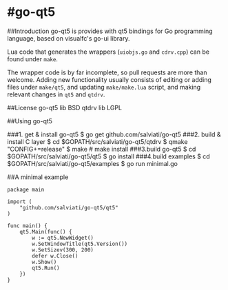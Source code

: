 #go-qt5
=====

##Introduction
go-qt5 is provides with qt5 bindings for Go programming language, based on visualfc's go-ui library.

Lua code that generates the wrappers (`uiobjs.go` and `cdrv.cpp`) can be found under `make`.

The wrapper code is by far incomplete, so pull requests are more than welcome. Adding new functionality usually consists of editing or adding files under `make/qt5`, and updating `make/make.lua` script, and making relevant changes in `qt5` and `qtdrv`.


##License
	go-qt5 lib BSD
	qtdrv lib LGPL

##Using go-qt5

###1. get & install go-qt5
	$ go get github.com/salviati/go-qt5
###2. build & install C layer
	$ cd $GOPATH/src/salviati/go-qt5/qtdrv
	$ qmake "CONFIG+=release"
	$ make
	# make install
###3.build go-qt5
	$ cd $GOPATH/src/salviati/go-qt5/qt5
	$ go install
###4.build examples
	$ cd $GOPATH/src/salviati/go-qt5/examples
	$ go run minimal.go

##A minimal example

	package main

	import (
	    "github.com/salviati/go-qt5/qt5"
    )
    
    func main() {
	    qt5.Main(func() {
		    w := qt5.NewWidget()
		    w.SetWindowTitle(qt5.Version())
		    w.SetSizev(300, 200)
		    defer w.Close()
		    w.Show()
		    qt5.Run()
	    })
    }
